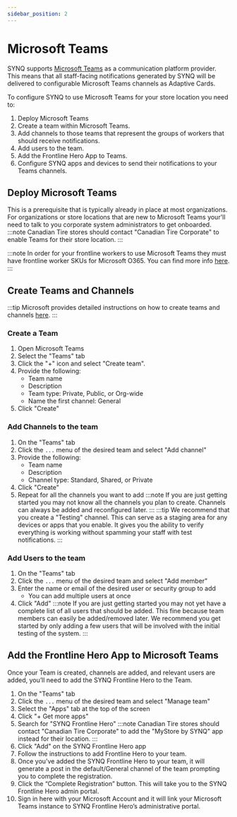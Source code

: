 ```yaml
---
sidebar_position: 2
---
```


# Microsoft Teams
SYNQ supports [Microsoft Teams](https://teams.microsoft.com) as a communication platform provider. 
This means that all staff-facing notifications generated by SYNQ will be delivered to configurable Microsoft Teams channels as Adaptive Cards.

To configure SYNQ to use Microsoft Teams for your store location you need to:
1. Deploy Microsoft Teams
2. Create a team within Microsoft Teams.
3. Add channels to those teams that represent the groups of workers that should receive notifications.
4. Add users to the team.
5. Add the Frontline Hero App to Teams.
6. Configure SYNQ apps and devices to send their notifications to your Teams channels.

## Deploy Microsoft Teams
This is a prerequisite that is typically already in place at most organizations. For organizations or store locations that are new to Microsoft Teams your'll need to talk to you corporate system administrators to get onboarded.
:::note
Canadian Tire stores should contact "Canadian Tire Corporate" to enable Teams for their store location.
::: 

:::note
In order for your frontline workers to use Microsoft Teams they must have frontline worker SKUs for Microsoft O365. You can find more info [here](https://www.microsoft.com/en-ca/microsoft-365/enterprise/frontline).
::: 

## Create Teams and Channels
:::tip
Microsoft provides detailed instructions on how to create teams and channels [here](https://support.microsoft.com/en-au/office/create-a-team-from-scratch-in-microsoft-teams-174adf5f-846b-4780-b765-de1a0a737e2b).
:::

### Create a Team
1. Open Microsoft Teams
2. Select the "Teams" tab
3. Click the "+" icon and select "Create team".
4. Provide the following:
   - Team name
   - Description
   - Team type: Private, Public, or Org-wide
   - Name the first channel: General
5. Click "Create"

### Add Channels to the team
1. On the "Teams" tab
2. Click the `...` menu of the desired team and select "Add channel"
3. Provide the following:
   - Team name
   - Description
   - Channel type: Standard, Shared, or Private
4. Click "Create"
5. Repeat for all the channels you want to add
:::note
If you are just getting started you may not know all the channels you plan to create. Channels can always be added and reconfigured later.
:::
:::tip
We recommend that you create a "Testing" channel. This can serve as a staging area for any devices or apps that you enable. It gives you the ability to verify everything is working without spamming your staff with test notifications.
:::

### Add Users to the team
1. On the "Teams" tab
2. Click the `...` menu of the desired team and select "Add member"
3. Enter the name or email of the desired user or security group to add
   - You can add multiple users at once
4. Click "Add"
:::note
If you are just getting started you may not yet have a complete list of all users that should be added. This fine because team members can easily be added/removed later.
We recommend you get started by only adding a few users that will be involved with the initial testing of the system.
:::

## Add the Frontline Hero App to Microsoft Teams
Once your Team is created, channels are added, and relevant users are added, you’ll need to add the SYNQ Frontline Hero to the Team.
1. On the "Teams" tab
2. Click the `...` menu of the desired team and select "Manage team"
3. Select the "Apps" tab at the top of the screen
4. Click "+ Get more apps"
5. Search for "SYNQ Frontline Hero"
    :::note
    Canadian Tire stores should contact "Canadian Tire Corporate" to add the "MyStore by SYNQ" app instead for their location.
    ::: 
6. Click "Add" on the SYNQ Frontline Hero app
7. Follow the instructions to add Frontline Hero to your team.
8. Once you’ve added the SYNQ Frontline Hero to your team, it will generate a post in the default/General channel of the team prompting you to complete the registration. 
9.  Click the “Complete Registration” button. This will take you to the SYNQ Frontline Hero admin portal.
10. Sign in here with your Microsoft Account and it will link your Microsoft Teams instance to SYNQ Frontline Hero’s administrative portal.
